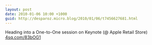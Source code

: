```yaml
---
layout: post
date: 2010-01-06 10:00 +1000
guid: http://desparoz.micro.blog/2010/01/06/t7456627681.html
---
```

Heading into a One-to-One session on Keynote (@ Apple Retail Store) [4sq.com/83bOG1](http://4sq.com/83bOG1)
